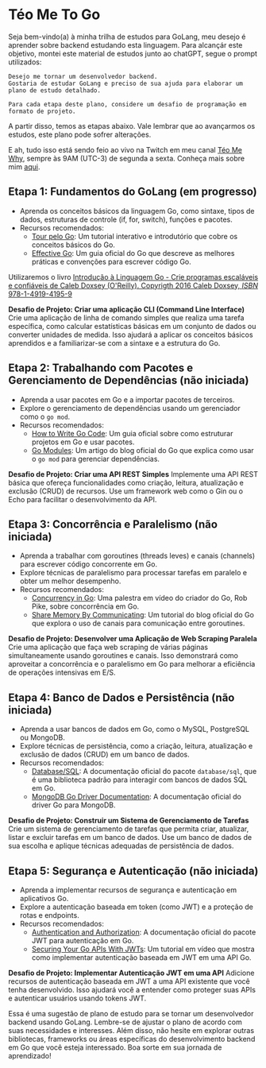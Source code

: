 # Téo Me To Go

Seja bem-vindo(a) à minha trilha de estudos para GoLang, meu desejo é aprender sobre backend estudando esta linguagem. Para alcançár este objetivo, montei este material de estudos junto ao chatGPT, segue o prompt utilizados:

```
Desejo me tornar um desenvolvedor backend.
Gostaria de estudar GoLang e preciso de sua ajuda para elaborar um plano de estudo detalhado.

Para cada etapa deste plano, considere um desafio de programação em formato de projeto.
```

A partir disso, temos as etapas abaixo. Vale lembrar que ao avançarmos os estudos, este plano pode sofrer alterações.

E ah, tudo isso está sendo feio ao vivo na Twitch em meu canal [Téo Me Why](https://www.twitch.tv/teomewhy), sempre às 9AM (UTC-3) de segunda a sexta. Conheça mais sobre mim [aqui](https://github.com/teocalvo).

## Etapa 1: Fundamentos do GoLang (em progresso)

- Aprenda os conceitos básicos da linguagem Go, como sintaxe, tipos de dados, estruturas de controle (if, for, switch), funções e pacotes.
- Recursos recomendados:
    - [Tour pelo Go](https://tour.golang.org/welcome/1): Um tutorial interativo e introdutório que cobre os conceitos básicos do Go.
    - [Effective Go](https://golang.org/doc/effective_go.html): Um guia oficial do Go que descreve as melhores práticas e convenções para escrever código Go.

Utilizaremos o livro [Introdução à Linguagem Go - Crie programas escaláveis e confiáveis de Caleb Doxsey (O'Reilly). Copyrigth 2016 Caleb Doxsey, _ISBN_ 978-1-4919-4195-9](https://amzn.to/3QtuU0R)

**Desafio de Projeto: Criar uma aplicação CLI (Command Line Interface)** Crie uma aplicação de linha de comando simples que realiza uma tarefa específica, como calcular estatísticas básicas em um conjunto de dados ou converter unidades de medida. Isso ajudará a aplicar os conceitos básicos aprendidos e a familiarizar-se com a sintaxe e a estrutura do Go.

## Etapa 2: Trabalhando com Pacotes e Gerenciamento de Dependências (não iniciada)

- Aprenda a usar pacotes em Go e a importar pacotes de terceiros.
- Explore o gerenciamento de dependências usando um gerenciador como o `go mod`.
- Recursos recomendados:
    - [How to Write Go Code](https://golang.org/doc/code.html): Um guia oficial sobre como estruturar projetos em Go e usar pacotes.
    - [Go Modules](https://blog.golang.org/using-go-modules): Um artigo do blog oficial do Go que explica como usar o `go mod` para gerenciar dependências.

**Desafio de Projeto: Criar uma API REST Simples** Implemente uma API REST básica que ofereça funcionalidades como criação, leitura, atualização e exclusão (CRUD) de recursos. Use um framework web como o Gin ou o Echo para facilitar o desenvolvimento da API.

## Etapa 3: Concorrência e Paralelismo (não iniciada)

- Aprenda a trabalhar com goroutines (threads leves) e canais (channels) para escrever código concorrente em Go.
- Explore técnicas de paralelismo para processar tarefas em paralelo e obter um melhor desempenho.
- Recursos recomendados:
    - [Concurrency in Go](https://www.youtube.com/watch?v=f6kdp27TYZs): Uma palestra em vídeo do criador do Go, Rob Pike, sobre concorrência em Go.
    - [Share Memory By Communicating](https://blog.golang.org/codelab-share): Um tutorial do blog oficial do Go que explora o uso de canais para comunicação entre goroutines.

**Desafio de Projeto: Desenvolver uma Aplicação de Web Scraping Paralela** Crie uma aplicação que faça web scraping de várias páginas simultaneamente usando goroutines e canais. Isso demonstrará como aproveitar a concorrência e o paralelismo em Go para melhorar a eficiência de operações intensivas em E/S.

## Etapa 4: Banco de Dados e Persistência (não iniciada)

- Aprenda a usar bancos de dados em Go, como o MySQL, PostgreSQL ou MongoDB.
- Explore técnicas de persistência, como a criação, leitura, atualização e exclusão de dados (CRUD) em um banco de dados.
- Recursos recomendados:
    - [Database/SQL](https://golang.org/pkg/database/sql/): A documentação oficial do pacote `database/sql`, que é uma biblioteca padrão para interagir com bancos de dados SQL em Go.
    - [MongoDB Go Driver Documentation](https://pkg.go.dev/go.mongodb.org/mongo-driver): A documentação oficial do driver Go para MongoDB.

**Desafio de Projeto: Construir um Sistema de Gerenciamento de Tarefas** Crie um sistema de gerenciamento de tarefas que permita criar, atualizar, listar e excluir tarefas em um banco de dados. Use um banco de dados de sua escolha e aplique técnicas adequadas de persistência de dados.

## Etapa 5: Segurança e Autenticação (não iniciada)

- Aprenda a implementar recursos de segurança e autenticação em aplicativos Go.
- Explore a autenticação baseada em token (como JWT) e a proteção de rotas e endpoints.
- Recursos recomendados:
    - [Authentication and Authorization](https://pkg.go.dev/github.com/dgrijalva/jwt-go): A documentação oficial do pacote JWT para autenticação em Go.
    - [Securing Your Go APIs With JWTs](https://www.youtube.com/watch?v=sVq2T4HtVus): Um tutorial em vídeo que mostra como implementar autenticação baseada em JWT em uma API Go.

**Desafio de Projeto: Implementar Autenticação JWT em uma API** Adicione recursos de autenticação baseada em JWT a uma API existente que você tenha desenvolvido. Isso ajudará você a entender como proteger suas APIs e autenticar usuários usando tokens JWT.

Essa é uma sugestão de plano de estudo para se tornar um desenvolvedor backend usando GoLang. Lembre-se de ajustar o plano de acordo com suas necessidades e interesses. Além disso, não hesite em explorar outras bibliotecas, frameworks ou áreas específicas do desenvolvimento backend em Go que você esteja interessado. Boa sorte em sua jornada de aprendizado!